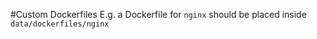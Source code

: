#Custom Dockerfiles
E.g. a Dockerfile for `nginx` should be placed inside `data/dockerfiles/nginx`


